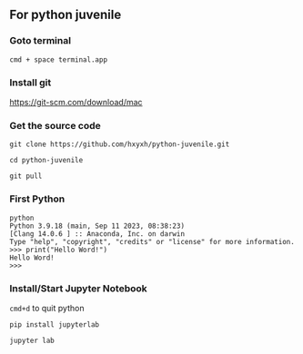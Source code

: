 ## For python juvenile

### Goto terminal
`cmd + space
terminal.app`

### Install git
https://git-scm.com/download/mac

### Get the source code
`git clone https://github.com/hxyxh/python-juvenile.git`

```
cd python-juvenile

git pull
```

### First Python

```
python
Python 3.9.18 (main, Sep 11 2023, 08:38:23)
[Clang 14.0.6 ] :: Anaconda, Inc. on darwin
Type "help", "copyright", "credits" or "license" for more information.
>>> print("Hello Word!")
Hello Word!
>>>
```


### Install/Start Jupyter Notebook
`cmd+d` to quit python

`pip install jupyterlab`

`jupyter lab`


